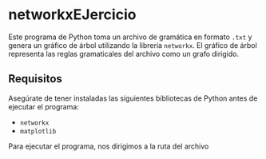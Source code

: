 # networkxEJercicio


Este programa de Python toma un archivo de gramática en formato `.txt` y genera un gráfico de árbol utilizando la librería `networkx`. El gráfico de árbol representa las reglas gramaticales del archivo como un grafo dirigido.

## Requisitos

Asegúrate de tener instaladas las siguientes bibliotecas de Python antes de ejecutar el programa:

- `networkx`
- `matplotlib`

Para ejecutar el programa, nos dirigimos a la ruta del archivo 
